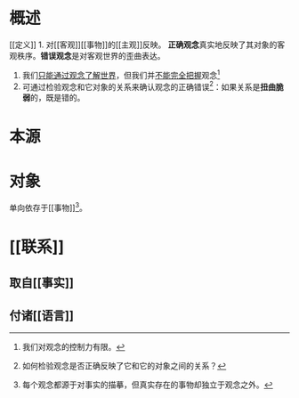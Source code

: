 # 概述
[[定义]]
	1. 对[[客观]][[事物]]的[[主观]]反映。
**正确观念**真实地反映了其对象的客观秩序。**错误观念**是对客观世界的歪曲表达。

1. 我们<u>只能通过观念了解世界</u>，但我们并<u>不能完全把握</u>观念[^3]
2. 可通过检验观念和它对象的关系来确认观念的正确错误[^2]：如果关系是**扭曲脆弱**的，既是错的。
# 本源
# 对象
单向依存于[[事物]][^1]。
# [[联系]] 
## 取自[[事实]] 
## 付诸[[语言]] 

[^1]: 每个观念都源于对事实的描摹，但真实存在的事物却独立于观念之外。
[^2]: 如何检验观念是否正确反映了它和它的对象之间的关系？
[^3]: 我们对观念的控制力有限。